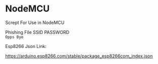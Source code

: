# NodeMCU
Scrept For Use in NodeMCU

Phishing File SSID PASSWORD <br>
```Opps Bye```


Esp8266 Json Link:

https://arduino.esp8266.com/stable/package_esp8266com_index.json

